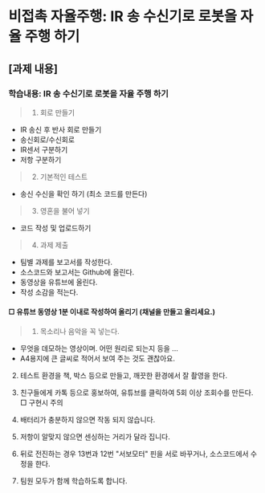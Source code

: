 # 비접촉 자율주행: IR 송 수신기로 로봇을 자율 주행 하기

## [과제 내용]

### 학습내용: IR 송 수신기로 로봇을 자율 주행 하기

>1. 회로 만들기
  - IR 송신 후 반사 회로 만들기
  - 송신회로/수신회로
  - IR센서 구분하기
  - 저항 구분하기
>2. 기본적인 테스트
  - 송신 수신을 확인 하기 (최소 코드를 만든다)
>3. 영혼을 불어 넣기
  - 코드 작성 및 업로드하기
>4. 과제 제출
  - 팀별 과제를 보고서를 작성한다.
  - 소스코드와 보고서는 Github에 올린다.
  - 동영상을 유튜브에 올린다.
  - 작성 소감을 적는다.
#### □ 유튜브 동영상 1분 이내로 작성하여 올리기 (채널을 만들고 올리세요.)
>1. 목소리나 음악을 꼭 넣는다.
   * 무엇을 데모하는 영상이며. 어떤 원리로 되는지 등을 ...
   *  A4용지에 큰 글씨로 적어서 보여 주는 것도 괜찮아요.
 
2. 테스트 환경을 책, 박스 등으로 만들고, 깨끗한 환경에서 잘 촬영을 한다.
 
3. 친구들에게 카톡 등으로 홍보하여, 유튜브를 클릭하여 5회 이상 조회수를 만든다.
□ 구현시 주의
1. 배터리가 충분하지 않으면 작동 되지 않습니다.
2. 저항이 알맞지 않으면 센싱하는 거리가 달라 집니다.
3. 뒤로 전진하는 경우 13번과 12번 "서보모터" 핀을 서로 바꾸거나, 소스코드에서 수정을 한다.
4. 팀원 모두가 함께 학습하도록 합니다.
